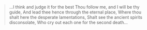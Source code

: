 > ...I think and judge it for the best
> Thou follow me, and I will be thy guide,
> And lead thee hence through the eternal place,
> Where thou shalt here the desperate lamentations,
> Shalt see the ancient spirits disconsolate,
> Who cry out each one for the second death…
